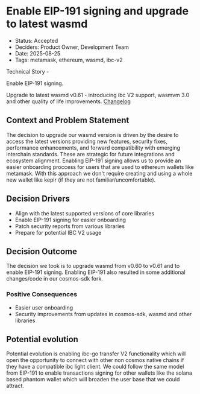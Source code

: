 # Enable EIP-191 signing and upgrade to latest wasmd

- Status: Accepted
- Deciders: Product Owner, Development Team
- Date: 2025-08-25
- Tags: metamask, ethereum, wasmd, ibc-v2

Technical Story - 

 Enable EIP-191 signing.

 Upgrade to latest wasmd v0.61 -  introducing ibc V2 support, wasmvm 3.0 and other quality of life improvements. [Changelog](https://github.com/CosmWasm/wasmd/blob/v0.61.2/CHANGELOG.md)


## Context and Problem Statement

The decision to upgrade our wasmd version is driven by the desire to access the latest versions providing new features, security fixes, performance enhancements, and forward compatibility with emerging interchain standards. These are strategic for future integrations and ecosystem alignment.
Enabling EIP-191 signing allows us to provide an easier onboarding proccess for users that are used to ethereum wallets like metamask. With this approach we don't require creating and using a whole new wallet like keplr (if they are not familiar/uncomfortable).

## Decision Drivers

- Align with the latest supported versions of core libraries
- Enable EIP-191 signing for easier onboarding
- Patch security reports from various libraries
- Prepare for potential IBC V2 usage

## Decision Outcome

The decision we took is to upgrade wasmd from v0.60 to v0.61 and to enable EIP-191 signing.
Enabling EIP-191 also resulted in some additional changes/code in our cosmos-sdk fork.

### Positive Consequences

- Easier user onboarding
- Security improvements from updates in cosmos-sdk, wasmd and other libraries

## Potential evolution

Potential evolution is enabling ibc-go transfer V2 functionality which will open the opportunity to connect with other non cosmos native chains if they have
a compatible ibc light client. We could follow the same model from EIP-191 to enable transactions signing for other wallets like the solana based phantom wallet
which will broaden the user base that we could attract.
